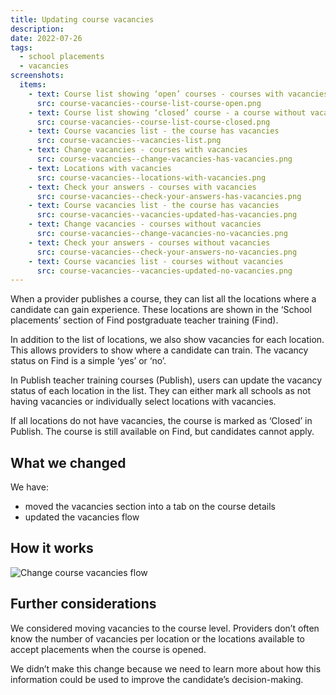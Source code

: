 ```yaml
---
title: Updating course vacancies
description:
date: 2022-07-26
tags:
  - school placements
  - vacancies
screenshots:
  items:
    - text: Course list showing ‘open’ courses - courses with vacancies
      src: course-vacancies--course-list-course-open.png
    - text: Course list showing ‘closed’ course - a course without vacancies
      src: course-vacancies--course-list-course-closed.png
    - text: Course vacancies list - the course has vacancies
      src: course-vacancies--vacancies-list.png
    - text: Change vacancies - courses with vacancies
      src: course-vacancies--change-vacancies-has-vacancies.png
    - text: Locations with vacancies
      src: course-vacancies--locations-with-vacancies.png
    - text: Check your answers - courses with vacancies
      src: course-vacancies--check-your-answers-has-vacancies.png
    - text: Course vacancies list - the course has vacancies
      src: course-vacancies--vacancies-updated-has-vacancies.png
    - text: Change vacancies - courses without vacancies
      src: course-vacancies--change-vacancies-no-vacancies.png
    - text: Check your answers - courses without vacancies
      src: course-vacancies--check-your-answers-no-vacancies.png
    - text: Course vacancies list - courses without vacancies
      src: course-vacancies--vacancies-updated-no-vacancies.png
---
```


When a provider publishes a course, they can list all the locations where a candidate can gain experience. These locations are shown in the ‘School placements’ section of Find postgraduate teacher training (Find).

In addition to the list of locations, we also show vacancies for each location. This allows providers to show where a candidate can train. The vacancy status on Find is a simple ‘yes’ or ‘no’.

In Publish teacher training courses (Publish), users can update the vacancy status of each location in the list. They can either mark all schools as not having vacancies or individually select locations with vacancies.

If all locations do not have vacancies, the course is marked as ‘Closed’ in Publish. The course is still available on Find, but candidates cannot apply.

## What we changed

We have:

- moved the vacancies section into a tab on the course details
- updated the vacancies flow

## How it works

![Change course vacancies flow](course-vacancies--flow.png "Change course vacancies flow")

## Further considerations

We considered moving vacancies to the course level. Providers don’t often know the number of vacancies per location or the locations available to accept placements when the course is opened.

We didn’t make this change because we need to learn more about how this information could be used to improve the candidate’s decision-making.
